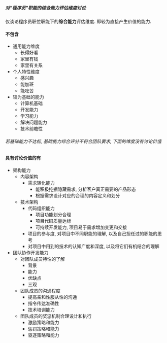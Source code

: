 ##### 对"程序员"职能的综合能力评估维度讨论

仅谈论程序员职位职能下的**综合能力**评估维度. 即较为直接产生价值的能力.

#### 不包含
* 通用能力维度
  * 长得好看
  * 家里有钱
  * 家里有关系
* 个人特性维度
  * 感兴趣
  * 能加班
  * 能吃苦
* 较为基础的能力
  * 计算机基础
  * 开发能力
  * 学习能力
  * 解决问题能力
  * 技术前瞻性
###### 若基础能力不达标, 基础能力综合评分不符合团队要求, 下面的维度没有讨论价值

#### 具有讨论价值的有

* 架构能力
  * 内容架构
    * 需求转化能力
      * 能积极挖掘隐藏需求, 分析客户真正需要的产品形态
      * 根据需求设计对应的合理的内容定义和划分
  * 技术架构
    * 代码组织能力
      * 项目功能划分合理
      * 项目代码质量达标
      * 可持续开发能力, 项目易于需求增加变更和交接
    * 项目的参与度, 对项目中不同职能的理解, 以及自己担任过的职能的思考
    * 对项目中用到的技术的认知广度和深度, 以及将它们有机结合的理解
* 团队协作开发能力
  * 对团队成员特性的了解
    * 背景
    * 能力
    * 优缺点
    * 三观
  * 团队成员的沟通程度
    * 提高亲和性服从性的沟通
    * 指令传达准确性
    * 技术培训能力
  * 团队成员的奖惩机制合理设计和执行
    * 激励策略和能力
    * 惩罚策略和能力
    * 驱逐策略和能力